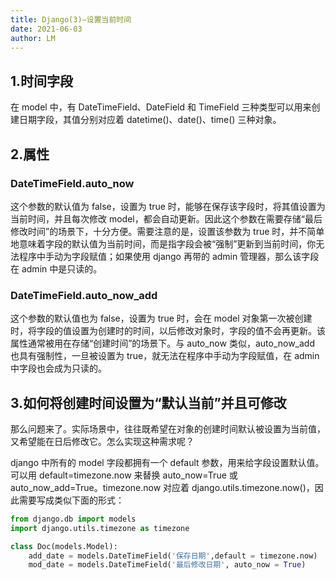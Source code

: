 ```yaml
---
title: Django(3)—设置当前时间
date: 2021-06-03
author: LM
---
```


## 1.时间字段

在 model 中，有 DateTimeField、DateField 和 TimeField 三种类型可以用来创建日期字段，其值分别对应着 datetime()、date()、time() 三种对象。

## 2.属性

### DateTimeField.auto_now

这个参数的默认值为 false，设置为 true 时，能够在保存该字段时，将其值设置为当前时间，并且每次修改 model，都会自动更新。因此这个参数在需要存储“最后修改时间”的场景下，十分方便。需要注意的是，设置该参数为 true 时，并不简单地意味着字段的默认值为当前时间，而是指字段会被“强制”更新到当前时间，你无法程序中手动为字段赋值；如果使用 django 再带的 admin 管理器，那么该字段在 admin 中是只读的。

### DateTimeField.auto_now_add

这个参数的默认值也为 false，设置为 true 时，会在 model 对象第一次被创建时，将字段的值设置为创建时的时间，以后修改对象时，字段的值不会再更新。该属性通常被用在存储“创建时间”的场景下。与 auto_now 类似，auto_now_add 也具有强制性，一旦被设置为 true，就无法在程序中手动为字段赋值，在 admin 中字段也会成为只读的。

## 3.如何将创建时间设置为“默认当前”并且可修改

那么问题来了。实际场景中，往往既希望在对象的创建时间默认被设置为当前值，又希望能在日后修改它。怎么实现这种需求呢？

django 中所有的 model 字段都拥有一个 default 参数，用来给字段设置默认值。可以用 default=timezone.now 来替换 auto_now=True 或 auto_now_add=True。timezone.now 对应着 django.utils.timezone.now()，因此需要写成类似下面的形式：

```python
from django.db import models
import django.utils.timezone as timezone

class Doc(models.Model):
	add_date = models.DateTimeField('保存日期',default = timezone.now)
	mod_date = models.DateTimeField('最后修改日期', auto_now = True)
```